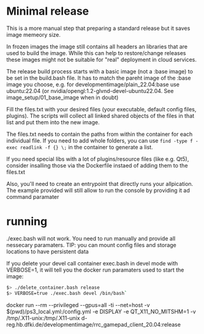 # Minimal release

This is a more manual step that preparing a standard release but it saves image memeory size.

In frozen images the image still contains all headers an libraries that are used to build the image.
While this can help to restore/change releases these images might not be suitable for "real" deployment in cloud services.

The release build process starts with a basic image (not a :base image) to be set in the build.bash file. It has to match the pareht image of the :base image you choose, e.g. for developmentimage/plain_22.04:base use ubuntu:22.04 (or nvidia/opengl:1.2-glvnd-devel-ubuntu22.04. See image_setup/01_base_image when in doubt)

Fill the files.txt with your desired files (your executable, default config files, plugins).
The scripts will collect all linked shared objects of the files in that list and put them into the new image.

The files.txt needs to contain the paths from within the container for each individual file.
If you need to add whole folders, you can use `find -type f -exec readlink -f {} \;` in the container to generate a list.

If you need special libs with a lot of plugins/resource files (like e.g. Qt5), consider insalling those via the Dockerfile instaed of adding them to the files.txt

Also, you'll need to create an entrypoint that directly runs your allpication.
The example provided will still allow to run the console by providing it ad command paramater


# running
./exec.bash will not work. You need to run manually and provide all nessecary paramaters.
TIP: you can mount config files and storage locations to have persistent data

If you delete your devel call container exec.bash in devel mode with VERBOSE=1, it will tell you the docker run paramaters used to start the image:

```bash
$> ./delete_container.bash release
$> VERBOSE=true ./exec.bash devel /bin/bash`
```

docker run --rm --privileged --gpus=all -ti --net=host -v $(pwd)/ps3_local.yml:/config.yml  -e DISPLAY -e QT_X11_NO_MITSHM=1 -v /tmp/.X11-unix:/tmp/.X11-unix d-reg.hb.dfki.de/developmentimage/rrc_gamepad_client_20.04:release

